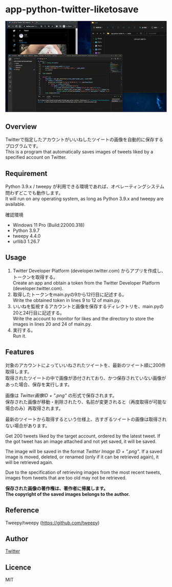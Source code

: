 # app-python-twitter-liketosave
![gif](https://github.com/topi-k/app-python-twitter-liketosave/blob/main/images/top.gif)

## Overview
Twitterで指定したアカウントがいいねしたツイートの画像を自動的に保存するプログラムです。  
This is a program that automatically saves images of tweets liked by a specified account on Twitter.  

## Requirement
Python 3.9.x / tweepy が利用できる環境であれば、オペレーティングシステム問わずどこでも動作します。  
It will run on any operating system, as long as Python 3.9.x and tweepy are available.  

確認環境
- Windows 11 Pro (Build:22000.318)
- Python 3.9.7
- tweepy 4.4.0
- urllib3 1.26.7
 
 ## Usage
 1. Twitter Developer Platform (developer.twitter.com) からアプリを作成し、トークンを取得する。   
 Create an app and obtain a token from the Twitter Developer Platform (developer.twitter.com).  
 2. 取得したトークンをmain.pyの9から12行目に記述する。  
 Write the obtained token in lines 9 to 12 of main.py.  
 3. いいねを監視するアカウントと画像を保存するディレクトリを、main.pyの20と24行目に記述する。  
 Write the account to monitor for likes and the directory to store the images in lines 20 and 24 of main.py.  
 4. 実行する。  
 Run it.
 
 ## Features
 対象のアカウントによっていいねされたツイートを、最新のツイート順に200件取得します。  
 取得されたツイートの中で画像が添付されており、かつ保存されていない画像があった場合、保存を実行します。  
 
 画像は _Twitter画像ID + ".png"_ の形式で保存されます。  
 保存された画像が移動・削除されたり、名前が変更されると（再度取得が可能な場合のみ）再取得されます。
 
 最新のツイートから取得するという仕様上、古すぎるツイートの画像は取得されない場合があります。    
 
 Get 200 tweets liked by the target account, ordered by the latest tweet.
 If the got tweet has an image attached and not yet saved, it will be saved.
 
 The image will be saved in the format _Twitter Image ID + ".png"_.
 If a saved image is moved, deleted, or renamed (only if it can be retrieved again), it will be retrieved again.

 Due to the specification of retrieving images from the most recent tweets, images from tweets that are too old may not be retrieved.  
 
 **保存された画像の著作権は、著作者に帰属します。**  
 **The copyright of the saved images belongs to the author.**
 
 ## Reference
 Tweepy/tweepy (https://github.com/tweepy)
 
 ## Author
 [Twitter](https://twitter.com/t0pi_)
 
 ## Licence
 MIT
